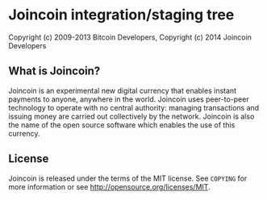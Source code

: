 Joincoin integration/staging tree
===================================

Copyright (c) 2009-2013 Bitcoin Developers,
Copyright (c) 2014 Joincoin Developers

What is Joincoin?
------------------

Joincoin is an experimental new digital currency that enables instant payments to
anyone, anywhere in the world. Joincoin uses peer-to-peer technology to operate
with no central authority: managing transactions and issuing money are carried
out collectively by the network. Joincoin is also the name of the open source
software which enables the use of this currency.

License
-------

Joincoin is released under the terms of the MIT license. See `COPYING` for more
information or see http://opensource.org/licenses/MIT.
